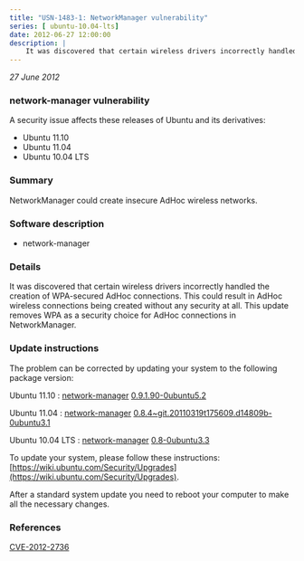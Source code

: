 ```yaml
---
title: "USN-1483-1: NetworkManager vulnerability"
series: [ ubuntu-10.04-lts]
date: 2012-06-27 12:00:00
description: |
    It was discovered that certain wireless drivers incorrectly handled the creation of WPA-secured AdHoc connections. This could result in AdHoc wireless connections being created without any security at all. This update removes WPA as a security choice for AdHoc connections in NetworkManager. 
--- 
```

 
 

*27 June 2012*

### network-manager vulnerability

A security issue affects these releases of Ubuntu and its derivatives:

* Ubuntu 11.10
* Ubuntu 11.04
* Ubuntu 10.04 LTS

### Summary

NetworkManager could create insecure AdHoc wireless networks. 

### Software description

* network-manager 

### Details

It was discovered that certain wireless drivers incorrectly handled the creation of WPA-secured AdHoc connections. This could result in AdHoc wireless connections being created without any security at all. This update removes WPA as a security choice for AdHoc connections in NetworkManager. 

### Update instructions

The problem can be corrected by updating your system to the following package version:

Ubuntu 11.10
 : [network-manager](https://launchpad.net/ubuntu/+source/network-manager) <span> [0.9.1.90-0ubuntu5.2](https://launchpad.net/ubuntu/+source/network-manager/0.9.1.90-0ubuntu5.2) </span> 

Ubuntu 11.04
 : [network-manager](https://launchpad.net/ubuntu/+source/network-manager) <span> [0.8.4~git.20110319t175609.d14809b-0ubuntu3.1](https://launchpad.net/ubuntu/+source/network-manager/0.8.4~git.20110319t175609.d14809b-0ubuntu3.1) </span> 

Ubuntu 10.04 LTS
 : [network-manager](https://launchpad.net/ubuntu/+source/network-manager) <span> [0.8-0ubuntu3.3](https://launchpad.net/ubuntu/+source/network-manager/0.8-0ubuntu3.3) </span> 

To update your system, please follow these instructions: [https://wiki.ubuntu.com/Security/Upgrades](https://wiki.ubuntu.com/Security/Upgrades).

After a standard system update you need to reboot your computer to make all the necessary changes. 

### References

 
 [CVE-2012-2736](http://people.ubuntu.com/~ubuntu-security/cve/CVE-2012-2736)
 

